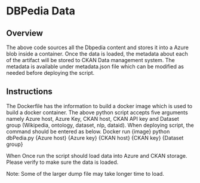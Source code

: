 # DBPedia Data
## Overview
The above code sources all the Dbpedia content and stores it into a Azure blob inside a container. Once the data is loaded, the metadata about each of the artifact will be stored to CKAN Data management system. The metadata is available under metadata.json file which can be modified as needed before deploying the script.

## Instructions
The Dockerfile has the information to build a docker image which is used to build a docker container. The above python script accepts five arguments namely Azure host, Azure Key, CKAN host, CKAN API key and Dataset group (Wikipedia, ontology, dataset, nlp, dataid).
When deploying script, the command should be entered as below.
Docker run {image} python dbPedia.py {Azure host} {Azure key} {CKAN host} {CKAN key} {Dataset group}

When Once run the script should load data into Azure and CKAN storage. Please verify to make sure the data is loaded. 

Note: Some of the larger dump file may take longer time to load. 


